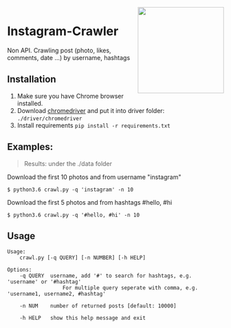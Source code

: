 <img src="https://s3-eu-central-1.amazonaws.com/centaur-wp/designweek/prod/content/uploads/2016/05/11170038/Instagram_Logo-1002x1003.jpg" width="200" align="right">

# Instagram-Crawler
Non API. Crawling post (photo, likes, comments, date ...) by username, hashtags

## Installation
1. Make sure you have Chrome browser installed.
2. Download [chromedriver](https://sites.google.com/a/chromium.org/chromedriver/) and put it into driver folder: `./driver/chromedriver`
3. Install requirements `pip install -r requirements.txt`

## Examples:
> Results: under the ./data folder

Download the first 10 photos and from username "instagram"
```
$ python3.6 crawl.py -q 'instagram' -n 10
```
Download the first 5 photos and from hashtags #hello, #hi
```
$ python3.6 crawl.py -q '#hello, #hi' -n 10
```
## Usage
```
Usage:
    crawl.py [-q QUERY] [-n NUMBER] [-h HELP]
    
Options:
    -q QUERY  username, add '#' to search for hashtags, e.g. 'username' or '#hashtag'
                  For multiple query seperate with comma, e.g. 'username1, username2, #hashtag'

    -n NUM    number of returned posts [default: 10000]
    
    -h HELP   show this help message and exit
```
